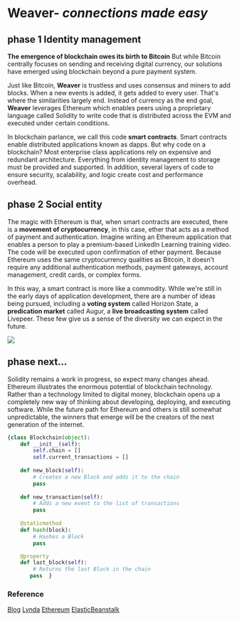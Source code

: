 #                                     Weaver- *connections made easy*
## phase 1 Identity management
**The emergence of blockchain owes its birth to Bitcoin** But while Bitcoin centrally focuses on sending and receiving digital currency, our solutions have emerged using blockchain beyond a pure payment system.

Just like Bitcoin, **Weaver** is trustless and uses consensus and miners to add blocks. When a new events is added, it gets added to every user. That's where the similarities largely end. Instead of currency as the end goal, **Weaver** leverages Ethereum which enables peers using a proprietary language called Solidity to write code that is distributed across the EVM and executed under certain conditions.

In blockchain parlance, we call this code **smart contracts**. Smart contracts enable distributed applications known as dapps. But why code on a blockchain? Most enterprise class applications rely on expensive and redundant architecture. Everything from identity management to storage must be provided and supported. In addition, several layers of code to ensure security, scalability, and logic create cost and performance overhead.

## phase 2 Social entity
The magic with Ethereum is that, when smart contracts are executed, there is a **movement of cryptocurrency**, in this case, ether that acts as a method of payment and authentication. Imagine writing an Ethereum application that enables a person to play a premium-based LinkedIn Learning training video. The code will be executed upon confirmation of ether payment. Because Ethereum uses the same cryptocurrency qualities as Bitcoin, it doesn't require any additional authentication methods, payment gateways, account management, credit cards, or complex forms.

In this way, a smart contract is more like a commodity. While we're still in the early days of application development, there are a number of ideas being pursued, including a **voting system** called Horizon State, a **predication market** called Augur, a **live broadcasting system** called Livepeer. These few give us a sense of the diversity we can expect in the future.

![](https://letstalkpayments.com/wp-content/uploads/2016/03/Authentication.jpg)

## phase next...
Solidity remains a work in progress, so expect many changes ahead. Ethereum illustrates the enormous potential of blockchain technology. Rather than a technology limited to digital money, blockchain opens up a completely new way of thinking about developing, deploying, and executing software. While the future path for Ethereum and others is still somewhat unpredictable, the winners that emerge will be the creators of the next generation of the internet.
```python
{class Blockchain(object):
    def __init__(self):
        self.chain = []
        self.current_transactions = []
        
    def new_block(self):
        # Creates a new Block and adds it to the chain
        pass
    
    def new_transaction(self):
        # Adds a new event to the list of transactions
        pass
    
    @staticmethod
    def hash(block):
        # Hashes a Block
        pass

    @property
    def last_block(self):
        # Returns the last Block in the chain
       pass  }
```

### Reference
[Blog](https://hackernoon.com/learn-blockchains-by-building-one-117428612f46) 
[Lynda](https://www.lynda.com/Blockchain-tutorials/Blockchain-Beyond-Basics)
[Ethereum](https://ethereum.org/token)
[ElasticBeanstalk](https://docs.aws.amazon.com/elasticbeanstalk/latest/dg/customize-containers-ec2.html#customize-containers-format-container_commands)
